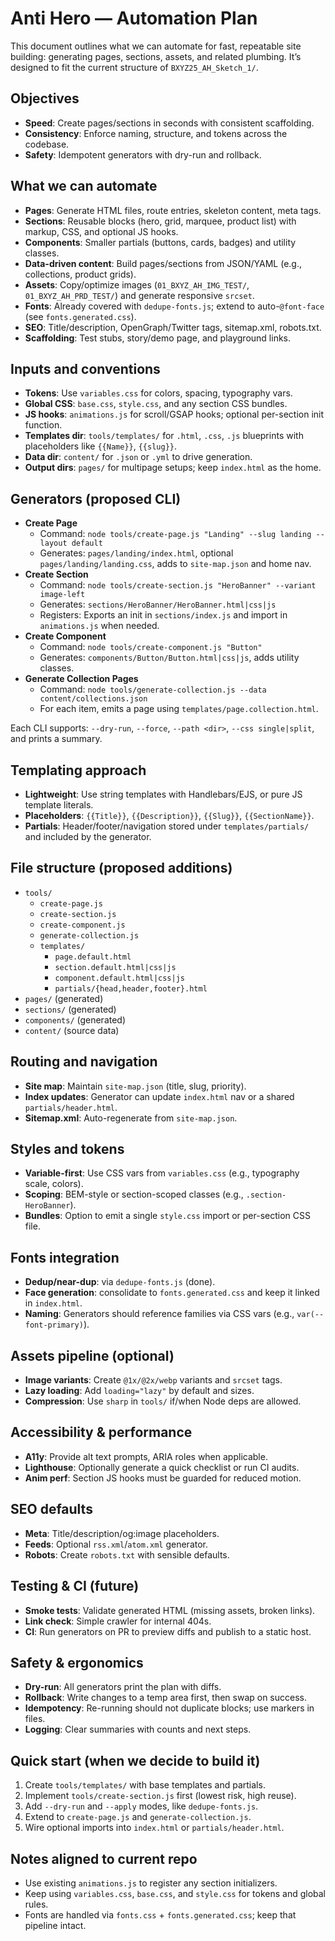 # Anti Hero — Automation Plan

This document outlines what we can automate for fast, repeatable site building: generating pages, sections, assets, and related plumbing. It’s designed to fit the current structure of `BXYZ25_AH_Sketch_1/`.

## Objectives
- **Speed**: Create pages/sections in seconds with consistent scaffolding.
- **Consistency**: Enforce naming, structure, and tokens across the codebase.
- **Safety**: Idempotent generators with dry-run and rollback.

## What we can automate
- **Pages**: Generate HTML files, route entries, skeleton content, meta tags.
- **Sections**: Reusable blocks (hero, grid, marquee, product list) with markup, CSS, and optional JS hooks.
- **Components**: Smaller partials (buttons, cards, badges) and utility classes.
- **Data-driven content**: Build pages/sections from JSON/YAML (e.g., collections, product grids).
- **Assets**: Copy/optimize images (`01_BXYZ_AH_IMG_TEST/`, `01_BXYZ_AH_PRD_TEST/`) and generate responsive `srcset`.
- **Fonts**: Already covered with `dedupe-fonts.js`; extend to auto-`@font-face` (see `fonts.generated.css`).
- **SEO**: Title/description, OpenGraph/Twitter tags, sitemap.xml, robots.txt.
- **Scaffolding**: Test stubs, story/demo page, and playground links.

## Inputs and conventions
- **Tokens**: Use `variables.css` for colors, spacing, typography vars.
- **Global CSS**: `base.css`, `style.css`, and any section CSS bundles.
- **JS hooks**: `animations.js` for scroll/GSAP hooks; optional per-section init function.
- **Templates dir**: `tools/templates/` for `.html`, `.css`, `.js` blueprints with placeholders like `{{Name}}`, `{{slug}}`.
- **Data dir**: `content/` for `.json` or `.yml` to drive generation.
- **Output dirs**: `pages/` for multipage setups; keep `index.html` as the home.

## Generators (proposed CLI)
- **Create Page**
  - Command: `node tools/create-page.js "Landing" --slug landing --layout default`
  - Generates: `pages/landing/index.html`, optional `pages/landing/landing.css`, adds to `site-map.json` and home nav.
- **Create Section**
  - Command: `node tools/create-section.js "HeroBanner" --variant image-left`
  - Generates: `sections/HeroBanner/HeroBanner.html|css|js`
  - Registers: Exports an init in `sections/index.js` and import in `animations.js` when needed.
- **Create Component**
  - Command: `node tools/create-component.js "Button"`
  - Generates: `components/Button/Button.html|css|js`, adds utility classes.
- **Generate Collection Pages**
  - Command: `node tools/generate-collection.js --data content/collections.json`
  - For each item, emits a page using `templates/page.collection.html`.

Each CLI supports: `--dry-run`, `--force`, `--path <dir>`, `--css single|split`, and prints a summary.

## Templating approach
- **Lightweight**: Use string templates with Handlebars/EJS, or pure JS template literals.
- **Placeholders**: `{{Title}}`, `{{Description}}`, `{{Slug}}`, `{{SectionName}}`.
- **Partials**: Header/footer/navigation stored under `templates/partials/` and included by the generator.

## File structure (proposed additions)
- `tools/`
  - `create-page.js`
  - `create-section.js`
  - `create-component.js`
  - `generate-collection.js`
  - `templates/`
    - `page.default.html`
    - `section.default.html|css|js`
    - `component.default.html|css|js`
    - `partials/{head,header,footer}.html`
- `pages/` (generated)
- `sections/` (generated)
- `components/` (generated)
- `content/` (source data)

## Routing and navigation
- **Site map**: Maintain `site-map.json` (title, slug, priority).
- **Index updates**: Generator can update `index.html` nav or a shared `partials/header.html`.
- **Sitemap.xml**: Auto-regenerate from `site-map.json`.

## Styles and tokens
- **Variable-first**: Use CSS vars from `variables.css` (e.g., typography scale, colors).
- **Scoping**: BEM-style or section-scoped classes (e.g., `.section-HeroBanner`).
- **Bundles**: Option to emit a single `style.css` import or per-section CSS file.

## Fonts integration
- **Dedup/near-dup**: via `dedupe-fonts.js` (done).
- **Face generation**: consolidate to `fonts.generated.css` and keep it linked in `index.html`.
- **Naming**: Generators should reference families via CSS vars (e.g., `var(--font-primary)`).

## Assets pipeline (optional)
- **Image variants**: Create `@1x/@2x/webp` variants and `srcset` tags.
- **Lazy loading**: Add `loading="lazy"` by default and sizes.
- **Compression**: Use `sharp` in `tools/` if/when Node deps are allowed.

## Accessibility & performance
- **A11y**: Provide alt text prompts, ARIA roles when applicable.
- **Lighthouse**: Optionally generate a quick checklist or run CI audits.
- **Anim perf**: Section JS hooks must be guarded for reduced motion.

## SEO defaults
- **Meta**: Title/description/og:image placeholders.
- **Feeds**: Optional `rss.xml`/`atom.xml` generator.
- **Robots**: Create `robots.txt` with sensible defaults.

## Testing & CI (future)
- **Smoke tests**: Validate generated HTML (missing assets, broken links).
- **Link check**: Simple crawler for internal 404s.
- **CI**: Run generators on PR to preview diffs and publish to a static host.

## Safety & ergonomics
- **Dry-run**: All generators print the plan with diffs.
- **Rollback**: Write changes to a temp area first, then swap on success.
- **Idempotency**: Re-running should not duplicate blocks; use markers in files.
- **Logging**: Clear summaries with counts and next steps.

## Quick start (when we decide to build it)
1. Create `tools/templates/` with base templates and partials.
2. Implement `tools/create-section.js` first (lowest risk, high reuse).
3. Add `--dry-run` and `--apply` modes, like `dedupe-fonts.js`.
4. Extend to `create-page.js` and `generate-collection.js`.
5. Wire optional imports into `index.html` or `partials/header.html`.

## Notes aligned to current repo
- Use existing `animations.js` to register any section initializers.
- Keep using `variables.css`, `base.css`, and `style.css` for tokens and global rules.
- Fonts are handled via `fonts.css` + `fonts.generated.css`; keep that pipeline intact.
